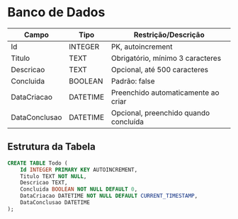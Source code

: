 # Banco de Dados

| Campo         | Tipo     | Restrição/Descrição                   |
| ------------- | -------- | ------------------------------------- |
| Id            | INTEGER  | PK, autoincrement                     |
| Titulo        | TEXT     | Obrigatório, mínimo 3 caracteres      |
| Descricao     | TEXT     | Opcional, até 500 caracteres          |
| Concluida     | BOOLEAN  | Padrão: false                         |
| DataCriacao   | DATETIME | Preenchido automaticamente ao criar   |
| DataConclusao | DATETIME | Opcional, preenchido quando concluída |

## Estrutura da Tabela

```sql
CREATE TABLE Todo (
    Id INTEGER PRIMARY KEY AUTOINCREMENT,
    Titulo TEXT NOT NULL,
    Descricao TEXT,
    Concluida BOOLEAN NOT NULL DEFAULT 0,
    DataCriacao DATETIME NOT NULL DEFAULT CURRENT_TIMESTAMP,
    DataConclusao DATETIME
);
```